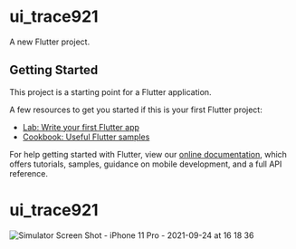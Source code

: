 # ui_trace921

A new Flutter project.

## Getting Started

This project is a starting point for a Flutter application.

A few resources to get you started if this is your first Flutter project:

- [Lab: Write your first Flutter app](https://flutter.dev/docs/get-started/codelab)
- [Cookbook: Useful Flutter samples](https://flutter.dev/docs/cookbook)

For help getting started with Flutter, view our
[online documentation](https://flutter.dev/docs), which offers tutorials,
samples, guidance on mobile development, and a full API reference.
# ui_trace921
![Simulator Screen Shot - iPhone 11 Pro - 2021-09-24 at 16 18 36](https://user-images.githubusercontent.com/82959924/134634269-162bb616-96ed-4b64-828d-64719efa6089.png)
